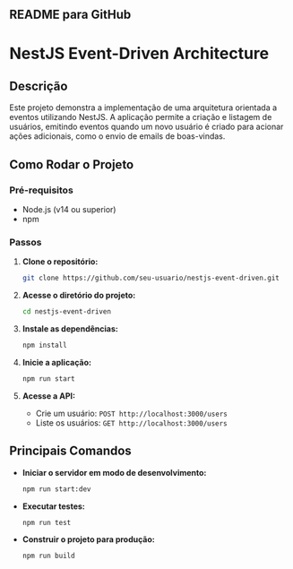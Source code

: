 ## README para GitHub

# NestJS Event-Driven Architecture

## Descrição

Este projeto demonstra a implementação de uma arquitetura orientada a eventos utilizando NestJS. A aplicação permite a criação e listagem de usuários, emitindo eventos quando um novo usuário é criado para acionar ações adicionais, como o envio de emails de boas-vindas.

## Como Rodar o Projeto

### Pré-requisitos

- Node.js (v14 ou superior)
- npm

### Passos

1. **Clone o repositório:**

   ```bash
   git clone https://github.com/seu-usuario/nestjs-event-driven.git
   ```

2. **Acesse o diretório do projeto:**

   ```bash
   cd nestjs-event-driven
   ```

3. **Instale as dependências:**

   ```bash
   npm install
   ```

4. **Inicie a aplicação:**

   ```bash
   npm run start
   ```

5. **Acesse a API:**
   
   - Crie um usuário: `POST http://localhost:3000/users`
   - Liste os usuários: `GET http://localhost:3000/users`

## Principais Comandos

- **Iniciar o servidor em modo de desenvolvimento:**

  ```bash
  npm run start:dev
  ```

- **Executar testes:**

  ```bash
  npm run test
  ```

- **Construir o projeto para produção:**

  ```bash
  npm run build
  ```